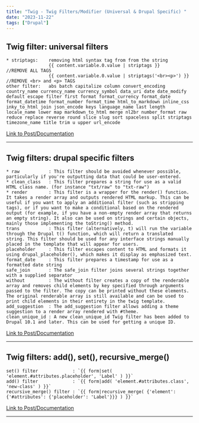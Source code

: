 ```yaml
---
title: "Twig - Twig Filters/Modifier (Universal & Drupal Specific) "
date: "2023-11-22"
tags: ["Drupal"]
---
```



## Twig filter: universal filters
```
* striptags:    removing html syntax tag from from the string
                {{ content.variable.0.value | striptags }}             //REMOVE ALL TAGS
                {{ content.variable.0.value | striptags('<br><p>') }}  //REMOVE <br> and <p> TAGS
other filter:   abs batch capitalize column convert_encoding country_name currency_name currency_symbol data_uri date date_modify default escape filter first format format_currency format_date format_datetime format_number format_time html_to_markdown inline_css inky_to_html join json_encode keys language_name last length locale_name lower map markdown_to_html merge nl2br number_format raw reduce replace reverse round slice slug sort spaceless split striptags timezone_name title trim u upper url_encode
```
[Link to Post/Documentation](https://twig.symfony.com/doc/3.x/filters/index.html)


---

## Twig filters: drupal specific filters
```
* raw           : This filter should be avoided whenever possible, particularly if you're outputting data that could be user-entered.
* clean_class   : This filter prepares a string for use as a valid HTML class name. (for instance "txt/raw" to "txt-raw")
* render        : This filter is a wrapper for the render() function. It takes a render array and outputs rendered HTML markup. This can be useful if you want to apply an additional filter (such as stripping tags), or if you want to make a conditional based on the rendered output (for example, if you have a non-empty render array that returns an empty string). It also can be used on strings and certain objects, mainly those implementing the toString() method.
trans           : This filter (alternatively, t) will run the variable through the Drupal t() function, which will return a translated string. This filter should be used for any interface strings manually placed in the template that will appear for users.
placeholder     : This filter escapes content to HTML and formats it using drupal_placeholder(), which makes it display as emphasized text.
format_date     : This filter prepares a timestamp for use as a formatted date string
safe_join       : The safe_join filter joins several strings together with a supplied separator
without         : The without filter creates a copy of the renderable array and removes child elements by key specified through arguments passed to the filter. The copy can be printed without these elements. The original renderable array is still available and can be used to print child elements in their entirety in the twig template.
add_suggestion  : The add_suggestion filter allows adding a theme suggestion to a render array rendered with #theme.
clean_unique_id : A new clean_unique_id Twig filter has been added to Drupal 10.1 and later. This can be used for getting a unique ID.
```
[Link to Post/Documentation](https://www.drupal.org/docs/develop/theming-drupal/twig-in-drupal/filters-modifying-variables-in-twig-templates#clean_unique_id)


---

## Twig filters: add(), set(), recursive_merge()
```
set() filter             : `{{ form|set( 'element.#attributes.placeholder', 'Label' ) }}`
add() filter             : `{{ form|add( 'element.#attributes.class', 'new-class' ) }}`
recursive_merge() filter : `{{ form|recursive_merge( {'element': {'#attributes': {'placeholder': 'Label'}}} ) }}`
```
[Link to Post/Documentation](https://www.drupal.org/docs/contributed-modules/components/twig-filters-add-set-recursive_merge)


---